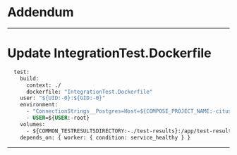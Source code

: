 
# Addendum

---

# Update IntegrationTest.Dockerfile
```Dockerfile
  test:
    build:
      context: ./
      dockerfile: "IntegrationTest.Dockerfile"
    user: "${UID:-0}:${GID:-0}"
    environment:
      - "ConnectionStrings__Postgres=Host=${COMPOSE_PROJECT_NAME:-citus}_master;Username=postgres"
      - USER=${USER:-root}
    volumes:
      - ${COMMON_TESTRESULTSDIRECTORY:-./test-results}:/app/test-results
    depends_on: { worker: { condition: service_healthy } }
```
---
